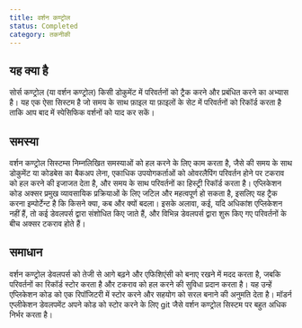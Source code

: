```yaml
---
title: वर्शन कण्ट्रोल
status: Completed
category: तकनीकी
---
```


## यह क्या है

सोर्स कण्ट्रोल (या वर्शन कण्ट्रोल) किसी डोकुमेंट में परिवर्तनों को ट्रैक करने और प्रबंधित करने का अभ्यास है। यह एक ऐसा सिस्टम है जो समय के साथ फ़ाइल या फ़ाइलों के सेट में परिवर्तनों को रिकॉर्ड करता है ताकि आप बाद में स्पेसिफिक वर्शनों को याद कर सकें।

## समस्या

वर्शन कण्ट्रोल सिस्टम्स निम्नलिखित समस्याओं को हल करने के लिए काम करता है, जैसे की समय के साथ डोकुमेंट या कोडबेस का बैकअप लेना, एकाधिक उपयोगकर्ताओं को ओवरलैपिंग परिवर्तन होने पर टकराव को हल करने की इजाजत देता है, और समय के साथ परिवर्तनों का हिस्ट्री रिकॉर्ड करता है। एप्लिकेशन कोड अक्सर प्रमुख व्यावसायिक प्रक्रियाओं के लिए जटिल और महत्वपूर्ण हो सकता है, इसलिए यह ट्रैक करना इम्पोर्टेन्ट है कि किसने क्या, कब और क्यों बदला। इसके अलावा, कई, यदि अधिकांश एप्लिकेशन नहीं हैं, तो कई डेवलपर्स द्वारा संशोधित किए जाते हैं, और विभिन्न डेवलपर्स द्वारा शुरू किए गए परिवर्तनों के बीच अक्सर टकराव होते हैं।

## समाधान

वर्शन कण्ट्रोल डेवलपर्स को तेजी से आगे बढ़ने और एफिशिएंसी को बनाए रखने में मदद करता है, जबकि परिवर्तनों का रिकॉर्ड स्टोर करता है और टकराव को हल करने की सुविधा प्रदान करता है। यह उन्हें एप्लिकेशन कोड को एक रिपॉजिटरी में स्टोर करने और सहयोग को सरल बनाने की अनुमति देता है। मॉडर्न एप्लीकेशन डेवलपमेंट अपने कोड को स्टोर करने के लिए git जैसे वर्शन कण्ट्रोल सिस्टम पर बहुत अधिक निर्भर करता है।